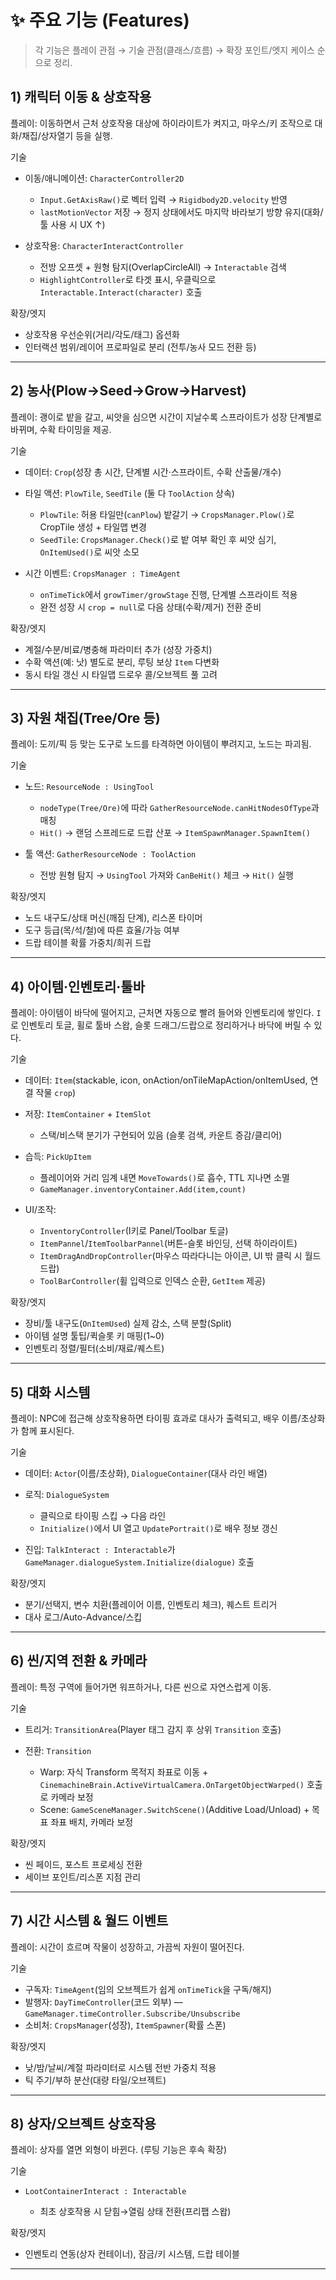 # ✨ 주요 기능 (Features)

> 각 기능은 플레이 관점 → 기술 관점(클래스/흐름) → 확장 포인트/엣지 케이스 순으로 정리.

## 1) 캐릭터 이동 & 상호작용

플레이: 이동하면서 근처 상호작용 대상에 하이라이트가 켜지고, 마우스/키 조작으로 대화/채집/상자열기 등을 실행.

기술

* 이동/애니메이션: `CharacterController2D`

  * `Input.GetAxisRaw()`로 벡터 입력 → `Rigidbody2D.velocity` 반영
  * `lastMotionVector` 저장 → 정지 상태에서도 마지막 바라보기 방향 유지(대화/툴 사용 시 UX ↑)
* 상호작용: `CharacterInteractController`

  * 전방 오프셋 + 원형 탐지(OverlapCircleAll) → `Interactable` 검색
  * `HighlightController`로 타겟 표시, 우클릭으로 `Interactable.Interact(character)` 호출

확장/엣지

* 상호작용 우선순위(거리/각도/태그) 옵션화
* 인터랙션 범위/레이어 프로파일로 분리 (전투/농사 모드 전환 등)

---

## 2) 농사(Plow→Seed→Grow→Harvest)

플레이: 괭이로 밭을 갈고, 씨앗을 심으면 시간이 지날수록 스프라이트가 성장 단계별로 바뀌며, 수확 타이밍을 제공.

기술

* 데이터: `Crop`(성장 총 시간, 단계별 시간·스프라이트, 수확 산출물/개수)
* 타일 액션: `PlowTile`, `SeedTile` (둘 다 `ToolAction` 상속)

  * `PlowTile`: 허용 타일만(`canPlow`) 밭갈기 → `CropsManager.Plow()`로 CropTile 생성 + 타일맵 변경
  * `SeedTile`: `CropsManager.Check()`로 밭 여부 확인 후 씨앗 심기, `OnItemUsed()`로 씨앗 소모
* 시간 이벤트: `CropsManager : TimeAgent`

  * `onTimeTick`에서 `growTimer/growStage` 진행, 단계별 스프라이트 적용
  * 완전 성장 시 `crop = null`로 다음 상태(수확/제거) 전환 준비

확장/엣지

* 계절/수분/비료/병충해 파라미터 추가 (성장 가중치)
* 수확 액션(예: 낫) 별도로 분리, 루팅 보상 `Item` 다변화
* 동시 타일 갱신 시 타일맵 드로우 콜/오브젝트 풀 고려

---

## 3) 자원 채집(Tree/Ore 등)

플레이: 도끼/픽 등 맞는 도구로 노드를 타격하면 아이템이 뿌려지고, 노드는 파괴됨.

기술

* 노드: `ResourceNode : UsingTool`

  * `nodeType(Tree/Ore)`에 따라 `GatherResourceNode.canHitNodesOfType`과 매칭
  * `Hit()` → 랜덤 스프레드로 드랍 산포 → `ItemSpawnManager.SpawnItem()`
* 툴 액션: `GatherResourceNode : ToolAction`

  * 전방 원형 탐지 → `UsingTool` 가져와 `CanBeHit()` 체크 → `Hit()` 실행

확장/엣지

* 노드 내구도/상태 머신(깨짐 단계), 리스폰 타이머
* 도구 등급(목/석/철)에 따른 효율/가능 여부
* 드랍 테이블 확률 가중치/희귀 드랍

---

## 4) 아이템·인벤토리·툴바

플레이: 아이템이 바닥에 떨어지고, 근처면 자동으로 빨려 들어와 인벤토리에 쌓인다. `I`로 인벤토리 토글, 휠로 툴바 스왑, 슬롯 드래그/드랍으로 정리하거나 바닥에 버릴 수 있다.

기술

* 데이터: `Item`(stackable, icon, onAction/onTileMapAction/onItemUsed, 연결 작물 `crop`)
* 저장: `ItemContainer` + `ItemSlot`

  * 스택/비스택 분기가 구현되어 있음 (슬롯 검색, 카운트 증감/클리어)
* 습득: `PickUpItem`

  * 플레이어와 거리 임계 내면 `MoveTowards()`로 흡수, TTL 지나면 소멸
  * `GameManager.inventoryContainer.Add(item,count)`
* UI/조작:

  * `InventoryController`(I키로 Panel/Toolbar 토글)
  * `ItemPannel`/`ItemToolbarPannel`(버튼-슬롯 바인딩, 선택 하이라이트)
  * `ItemDragAndDropController`(마우스 따라다니는 아이콘, UI 밖 클릭 시 월드 드랍)
  * `ToolBarController`(휠 입력으로 인덱스 순환, `GetItem` 제공)

확장/엣지

* 장비/툴 내구도(`OnItemUsed`) 실제 감소, 스택 분할(Split)
* 아이템 설명 툴팁/퀵슬롯 키 매핑(1\~0)
* 인벤토리 정렬/필터(소비/재료/퀘스트)

---

## 5) 대화 시스템

플레이: NPC에 접근해 상호작용하면 타이핑 효과로 대사가 출력되고, 배우 이름/초상화가 함께 표시된다.

기술

* 데이터: `Actor`(이름/초상화), `DialogueContainer`(대사 라인 배열)
* 로직: `DialogueSystem`

  * 클릭으로 타이핑 스킵 → 다음 라인
  * `Initialize()`에서 UI 열고 `UpdatePortrait()`로 배우 정보 갱신
* 진입: `TalkInteract : Interactable`가 `GameManager.dialogueSystem.Initialize(dialogue)` 호출

확장/엣지

* 분기/선택지, 변수 치환(플레이어 이름, 인벤토리 체크), 퀘스트 트리거
* 대사 로그/Auto-Advance/스킵

---

## 6) 씬/지역 전환 & 카메라

플레이: 특정 구역에 들어가면 워프하거나, 다른 씬으로 자연스럽게 이동.

기술

* 트리거: `TransitionArea`(Player 태그 감지 후 상위 `Transition` 호출)
* 전환: `Transition`

  * Warp: 자식 Transform 목적지 좌표로 이동 + `CinemachineBrain.ActiveVirtualCamera.OnTargetObjectWarped()` 호출로 카메라 보정
  * Scene: `GameSceneManager.SwitchScene()`(Additive Load/Unload) + 목표 좌표 배치, 카메라 보정

확장/엣지

* 씬 페이드, 포스트 프로세싱 전환
* 세이브 포인트/리스폰 지점 관리

---

## 7) 시간 시스템 & 월드 이벤트

플레이: 시간이 흐르며 작물이 성장하고, 가끔씩 자원이 떨어진다.

기술

* 구독자: `TimeAgent`(임의 오브젝트가 쉽게 `onTimeTick`을 구독/해지)
* 발행자: `DayTimeController`(코드 외부) — `GameManager.timeController.Subscribe/Unsubscribe`
* 소비처: `CropsManager`(성장), `ItemSpawner`(확률 스폰)

확장/엣지

* 낮/밤/날씨/계절 파라미터로 시스템 전반 가중치 적용
* 틱 주기/부하 분산(대량 타일/오브젝트)

---

## 8) 상자/오브젝트 상호작용

플레이: 상자를 열면 외형이 바뀐다. (루팅 기능은 후속 확장)

기술

* `LootContainerInteract : Interactable`

  * 최초 상호작용 시 닫힘→열림 상태 전환(프리팹 스왑)

확장/엣지

* 인벤토리 연동(상자 컨테이너), 잠금/키 시스템, 드랍 테이블

---